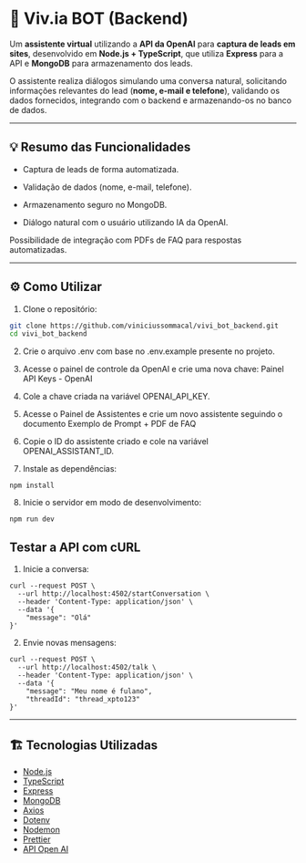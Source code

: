 # 🤖 Viv.ia BOT (Backend)

Um **assistente virtual** utilizando a **API da OpenAI** para **captura de leads em sites**, desenvolvido em **Node.js + TypeScript**, que utiliza **Express** para a API e **MongoDB** para armazenamento dos leads.  

O assistente realiza diálogos simulando uma conversa natural, solicitando informações relevantes do lead (**nome, e-mail e telefone**), validando os dados fornecidos, integrando com o backend e armazenando-os no banco de dados.

---

## 💡 Resumo das Funcionalidades

- Captura de leads de forma automatizada.

- Validação de dados (nome, e-mail, telefone).

- Armazenamento seguro no MongoDB.

- Diálogo natural com o usuário utilizando IA da OpenAI.

Possibilidade de integração com PDFs de FAQ para respostas automatizadas.

---

## ⚙️ Como Utilizar

1. Clone o repositório:

```bash
git clone https://github.com/viniciussommacal/vivi_bot_backend.git
cd vivi_bot_backend
```

2. Crie o arquivo .env com base no .env.example presente no projeto.

3. Acesse o painel de controle da OpenAI e crie uma nova chave: Painel API Keys - OpenAI

4. Cole a chave criada na variável OPENAI_API_KEY.

5. Acesse o Painel de Assistentes e crie um novo assistente seguindo o documento Exemplo de Prompt + PDF de FAQ

6. Copie o ID do assistente criado e cole na variável OPENAI_ASSISTANT_ID.

7. Instale as dependências:
```
npm install
```

8. Inicie o servidor em modo de desenvolvimento:
```
npm run dev
```

## Testar a API com cURL

1. Inicie a conversa: 

```
curl --request POST \
  --url http://localhost:4502/startConversation \
  --header 'Content-Type: application/json' \
  --data '{
	"message": "Olá"
}'
```

2. Envie novas mensagens: 

```
curl --request POST \
  --url http://localhost:4502/talk \
  --header 'Content-Type: application/json' \
  --data '{
	"message": "Meu nome é fulano",
	"threadId": "thread_xpto123"
}'
```

---

## 🏗️ Tecnologias Utilizadas

- [Node.js](https://nodejs.org/) 
- [TypeScript](https://www.typescriptlang.org/)
- [Express](https://expressjs.com/)
- [MongoDB](https://www.mongodb.com/)
- [Axios](https://axios-http.com/)
- [Dotenv](https://github.com/motdotla/dotenv)
- [Nodemon](https://nodemon.io/)
- [Prettier](https://prettier.io/)
- [API Open AI](https://platform.openai.com/docs/overview)
